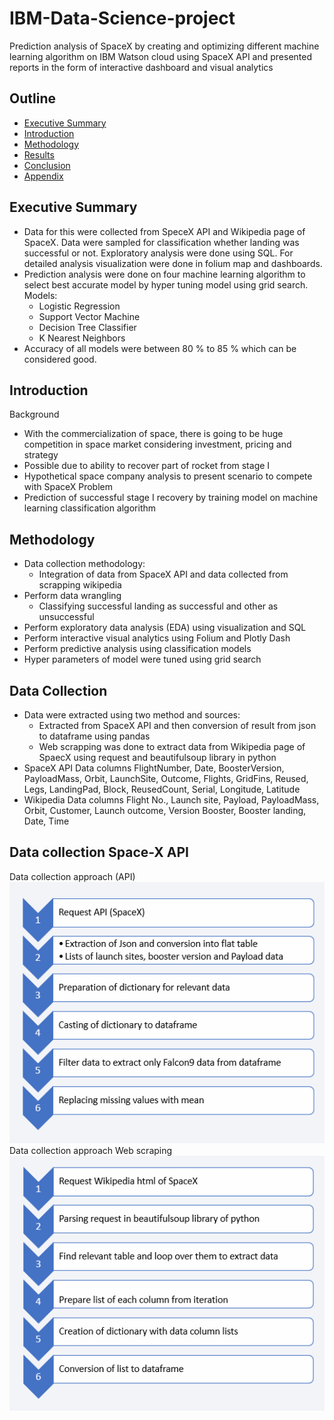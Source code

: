 # IBM-Data-Science-project
Prediction analysis of SpaceX by creating and optimizing different machine learning algorithm on IBM Watson cloud using SpaceX API and presented reports in the form of interactive dashboard and visual analytics 

## Outline 
- [Executive Summary](#Executive-Summary)
- [Introduction](#Introduction)
- [Methodology](#Methodology)
- [Results](#Results)
- [Conclusion](#Conclusion)
- [Appendix](#Appendix)


## Executive Summary
- Data for this were collected from SpeceX API and Wikipedia page of SpaceX. Data were sampled for classification whether landing was successful or not. Exploratory analysis were done using SQL. For detailed analysis visualization were done in folium map and dashboards.
- Prediction analysis were done on four machine learning algorithm to select best accurate model by hyper tuning model using grid search. 
Models:
  - Logistic Regression
  - Support Vector  Machine
  - Decision Tree Classifier
  - K Nearest Neighbors
- Accuracy of all models were between 80 % to 85 % which can be considered good.
## Introduction
Background
- With the commercialization of space, there is going to be huge competition in space market considering investment, pricing and strategy
- Possible due to ability to recover part of rocket from stage I
- Hypothetical space company analysis to present scenario to compete with SpaceX
Problem
- Prediction of successful stage I recovery by training model on machine learning classification algorithm
## Methodology
- Data collection methodology:
  - Integration of data from SpaceX API and data collected from scrapping wikipedia
- Perform data wrangling
  - Classifying successful landing as successful and other as unsuccessful
- Perform exploratory data analysis (EDA) using visualization and SQL
- Perform interactive visual analytics using Folium and Plotly Dash
- Perform predictive analysis using classification models
- Hyper parameters of model were tuned using grid search
## Data Collection
- Data were extracted using two method and sources:
  - Extracted from SpaceX API and then conversion of result from json to dataframe using pandas
  - Web scrapping was done to extract data from Wikipedia page of SpaecX using request and beautifulsoup library in python
- SpaceX API Data columns
FlightNumber, Date, BoosterVersion, PayloadMass, Orbit, LaunchSite, Outcome, Flights, GridFins, Reused, Legs, LandingPad, Block, ReusedCount, Serial, Longitude, Latitude
- Wikipedia Data columns
Flight No., Launch site, Payload, PayloadMass, Orbit, Customer, Launch outcome, Version  Booster, Booster landing, Date, Time

## Data collection Space-X API
Data collection approach (API)
![image](images/dc1.PNG)
Data collection approach Web scraping
![image](images/dc2.PNG)
